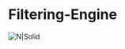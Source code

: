 # Filtering-Engine

![N|Solid](http://www.techextensor.com/wp-content/uploads/2015/07/datafilter.png)